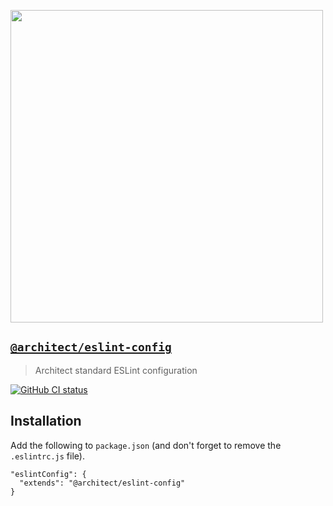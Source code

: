[<img src="https://s3-us-west-2.amazonaws.com/arc.codes/architect-logo-500b@2x.png" width=500>](https://www.npmjs.com/package/@architect/eslint-config)

## [`@architect/eslint-config`](https://www.npmjs.com/package/@architect/eslint-config)

> Architect standard ESLint configuration

[![GitHub CI status](https://github.com/architect/eslint-config/workflows/Node%20CI/badge.svg)](https://github.com/architect/eslint-config/actions?query=workflow%3A%22Node+CI%22)

## Installation

Add the following to `package.json` (and don't forget to remove the `.eslintrc.js` file).

```
"eslintConfig": {
  "extends": "@architect/eslint-config"
}
```

